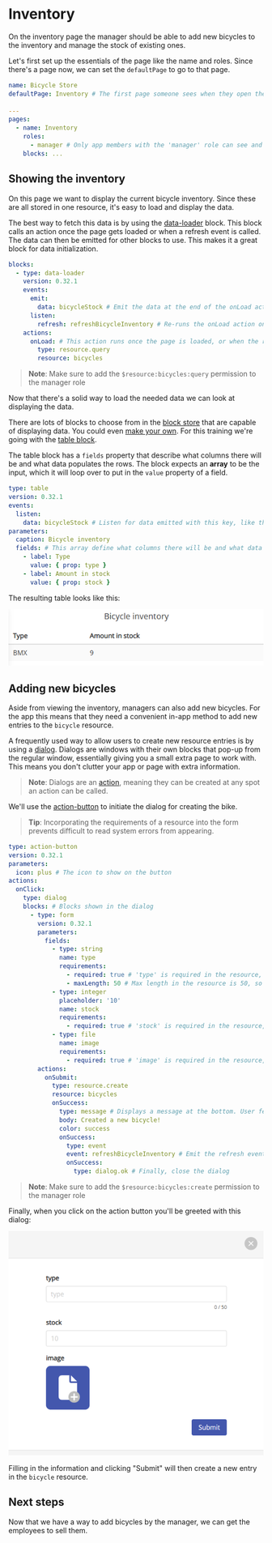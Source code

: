 # Inventory

On the inventory page the manager should be able to add new bicycles to the inventory and manage the
stock of existing ones.

Let's first set up the essentials of the page like the name and roles. Since there's a page now, we
can set the `defaultPage` to go to that page.

```yaml copy
name: Bicycle Store
defaultPage: Inventory # The first page someone sees when they open the app

---
pages:
  - name: Inventory
    roles:
      - manager # Only app members with the 'manager' role can see and access this page
    blocks: ...
```

## Showing the inventory

On this page we want to display the current bicycle inventory. Since these are all stored in one
resource, it's easy to load and display the data.

The best way to fetch this data is by using the [data-loader](/en/blocks/@appsemble/data-loader)
block. This block calls an action once the page gets loaded or when a refresh event is called. The
data can then be emitted for other blocks to use. This makes it a great block for data
initialization.

```yaml copy validate blocks-snippet
blocks:
  - type: data-loader
    version: 0.32.1
    events:
      emit:
        data: bicycleStock # Emit the data at the end of the onLoad action for other blocks to use
      listen:
        refresh: refreshBicycleInventory # Re-runs the onLoad action once this event is called
    actions:
      onLoad: # This action runs once the page is loaded, or when the refresh event is called
        type: resource.query
        resource: bicycles
```

> **Note**: Make sure to add the `$resource:bicycles:query` permission to the manager role

Now that there's a solid way to load the needed data we can look at displaying the data.

There are lots of blocks to choose from in the [block store](/en/blocks) that are capable of
displaying data. You could even [make your own](/en/docs/development/developing-blocks). For this
training we're going with the [table block](/en/blocks/@appsemble/table).

The table block has a `fields` property that describe what columns there will be and what data
populates the rows. The block expects an **array** to be the input, which it will loop over to put
in the `value` property of a field.

```yaml copy validate block-snippet
type: table
version: 0.32.1
events:
  listen:
    data: bicycleStock # Listen for data emitted with this key, like the one from the data loader
parameters:
  caption: Bicycle inventory
  fields: # This array define what columns there will be and what data will populate it
    - label: Type
      value: { prop: type }
    - label: Amount in stock
      value: { prop: stock }
```

The resulting table looks like this:

![Bicycle inventory table with an entry for a BMX with a stock of 9](assets/bicycle-inventory-table.png 'Bicycle inventory table')

## Adding new bicycles

Aside from viewing the inventory, managers can also add new bicycles. For the app this means that
they need a convenient in-app method to add new entries to the `bicycle` resource.

A frequently used way to allow users to create new resource entries is by using a
[dialog](/en/docs/actions/miscellaneous#dialog). Dialogs are windows with their own blocks that
pop-up from the regular window, essentially giving you a small extra page to work with. This means
you don't clutter your app or page with extra information.

> **Note**: Dialogs are an [action](/en/docs/actions), meaning they can be created at any spot an
> action can be called.

We'll use the [action-button](/en/blocks/@appsemble/action-button) to initiate the dialog for
creating the bike.

> **Tip**: Incorporating the requirements of a resource into the form prevents difficult to read
> system errors from appearing.

```yaml copy validate-block
type: action-button
version: 0.32.1
parameters:
  icon: plus # The icon to show on the button
actions:
  onClick:
    type: dialog
    blocks: # Blocks shown in the dialog
      - type: form
        version: 0.32.1
        parameters:
          fields:
            - type: string
              name: type
              requirements:
                - required: true # 'type' is required in the resource, so we'll require this in the form too
                - maxLength: 50 # Max length in the resource is 50, so we'll require this in the form too
            - type: integer
              placeholder: '10'
              name: stock
              requirements:
                - required: true # 'stock' is required in the resource, so we'll require this in the form too
            - type: file
              name: image
              requirements:
                - required: true # 'image' is required in the resource, so we'll require this in the form too
        actions:
          onSubmit:
            type: resource.create
            resource: bicycles
            onSuccess:
              type: message # Displays a message at the bottom. User feedback is very important.
              body: Created a new bicycle!
              color: success
              onSuccess:
                type: event
                event: refreshBicycleInventory # Emit the refresh event, so the data loader re-runs the action
                onSuccess:
                  type: dialog.ok # Finally, close the dialog
```

> **Note**: Make sure to add the `$resource:bicycles:create` permission to the manager role

Finally, when you click on the action button you'll be greeted with this dialog:

![Form with input fields for a bicycle. Includes a 'type', 'stock' and 'image' input field.](assets/create-bicycle-dialog.png 'Create bicycle dialog')

Filling in the information and clicking "Submit" will then create a new entry in the `bicycle`
resource.

## Next steps

Now that we have a way to add bicycles by the manager, we can get the employees to sell them.
